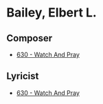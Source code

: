 # Bailey, Elbert L.

## Composer

- [630 - Watch And Pray](/hymns/630.md)

## Lyricist

- [630 - Watch And Pray](/hymns/630.md)


